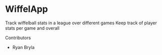 # WiffelApp

Track wiffelball stats in a league over different games
Keep track of player stats per game and overall

Contributors
- Ryan Bryla